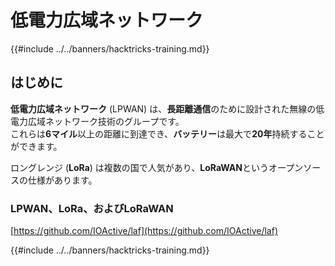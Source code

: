 # 低電力広域ネットワーク

{{#include ../../banners/hacktricks-training.md}}

## はじめに

**低電力広域ネットワーク** (LPWAN) は、**長距離通信**のために設計された無線の低電力広域ネットワーク技術のグループです。\
これらは**6マイル**以上の距離に到達でき、**バッテリー**は最大で**20年**持続することができます。

ロングレンジ (**LoRa**) は複数の国で人気があり、**LoRaWAN**というオープンソースの仕様があります。

### LPWAN、LoRa、およびLoRaWAN

[https://github.com/IOActive/laf](https://github.com/IOActive/laf)

{{#include ../../banners/hacktricks-training.md}}
